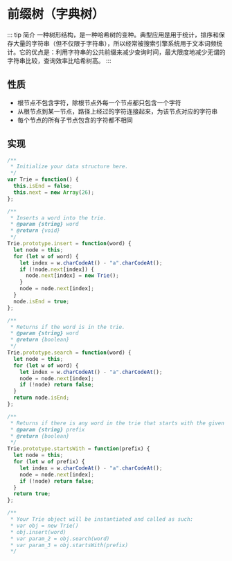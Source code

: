 # 前缀树（字典树）

::: tip 简介
一种树形结构，是一种哈希树的变种。典型应用是用于统计，排序和保存大量的字符串（但不仅限于字符串），所以经常被搜索引擎系统用于文本词频统计。它的优点是：利用字符串的公共前缀来减少查询时间，最大限度地减少无谓的字符串比较，查询效率比哈希树高。
:::

## 性质

- 根节点不包含字符，除根节点外每一个节点都只包含一个字符
- 从根节点到某一节点，路径上经过的字符连接起来，为该节点对应的字符串
- 每个节点的所有子节点包含的字符都不相同

## 实现

```js
/**
 * Initialize your data structure here.
 */
var Trie = function() {
  this.isEnd = false;
  this.next = new Array(26);
};

/**
 * Inserts a word into the trie.
 * @param {string} word
 * @return {void}
 */
Trie.prototype.insert = function(word) {
  let node = this;
  for (let w of word) {
    let index = w.charCodeAt() - "a".charCodeAt();
    if (!node.next[index]) {
      node.next[index] = new Trie();
    }
    node = node.next[index];
  }
  node.isEnd = true;
};

/**
 * Returns if the word is in the trie.
 * @param {string} word
 * @return {boolean}
 */
Trie.prototype.search = function(word) {
  let node = this;
  for (let w of word) {
    let index = w.charCodeAt() - "a".charCodeAt();
    node = node.next[index];
    if (!node) return false;
  }
  return node.isEnd;
};

/**
 * Returns if there is any word in the trie that starts with the given prefix.
 * @param {string} prefix
 * @return {boolean}
 */
Trie.prototype.startsWith = function(prefix) {
  let node = this;
  for (let w of prefix) {
    let index = w.charCodeAt() - "a".charCodeAt();
    node = node.next[index];
    if (!node) return false;
  }
  return true;
};

/**
 * Your Trie object will be instantiated and called as such:
 * var obj = new Trie()
 * obj.insert(word)
 * var param_2 = obj.search(word)
 * var param_3 = obj.startsWith(prefix)
 */
```
